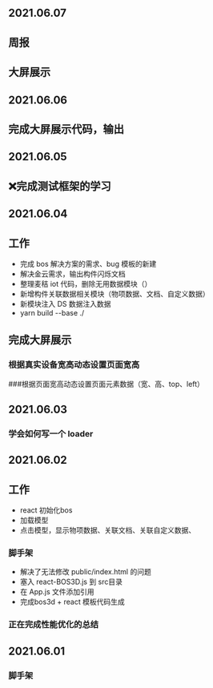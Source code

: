 ## 2021.06.07

## 周报

## 大屏展示

## 

## 2021.06.06

## 完成大屏展示代码，输出





## 2021.06.05

## ❌完成测试框架的学习



## 2021.06.04

## 工作

- 完成 bos 解决方案的需求、bug 模板的新建
- 解决金云需求，输出构件闪烁文档
- 整理麦秸 iot 代码，删除无用数据模块（）
- 新增构件关联数据相关模块（物项数据、文档、自定义数据）
- 新模块注入 DS 数据注入数据
- yarn build  --base ./

## 完成大屏展示

### 根据真实设备宽高动态设置页面宽高

###根据页面宽高动态设置页面元素数据（宽、高、top、left）







## 2021.06.03



### 学会如何写一个 loader



































## 2021.06.02

## 工作

- react 初始化bos
- 加载模型
- 点击模型，显示物项数据、关联文档、关联自定义数据、

### 脚手架

- 解决了无法修改 public/index.html 的问题
- 塞入 react-BOS3D.js 到 src目录
- 在 App.js 文件添加引用
- 完成bos3d + react 模板代码生成

### 正在完成性能优化的总结





## 2021.06.01

### 脚手架



